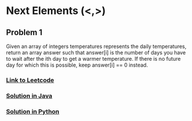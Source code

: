 # Next Elements (<,>)

## Problem 1

Given an array of integers temperatures represents the daily temperatures, 
return an array answer such that answer\[i\] is the number of days you have to wait after the ith day to get a warmer temperature. 
If there is no future day for which this is possible, keep answer\[i\] == 0 instead.

### [Link to Leetcode](https://leetcode.com/problems/daily-temperatures/)
### [Solution in Java](Solution.java#L5)
### [Solution in Python](solution.py#L3)

